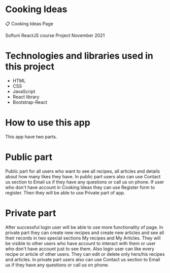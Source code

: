 # Cooking Ideas

📋 Cooking Ideas Page

Softuni ReactJS course Project November 2021

<!-- # DEMO-->

# Technologies and libraries used in this project
- HTML
- CSS
- JavaScript
- React library
- Bootstrap-React

# How to use this app
This app have two parts.

# Public part
 Public part for all users who want to see all recipes, all articles and details about how many likes they have. In public part users also can use Contact us section to Email us if they have any questions or call us on phone. If user who don't have account in Cooking Ideas they can use Register form to register. Then they will be able to use Private part of app.
# Private part
 After successful login user will be able to use more functionality of page. In private part they can create new recipes and create new articles and see all their records in two special sections My recipes and My Articles. They will be visible to other users who have account to interact with them or user who don't have account just to see them. Also login user can like every recipe or article of other users. They can edit or delete only hers/his recipes and articles. In private part users also can use Contact us section to Email us if they have any questions or call us on phone.
